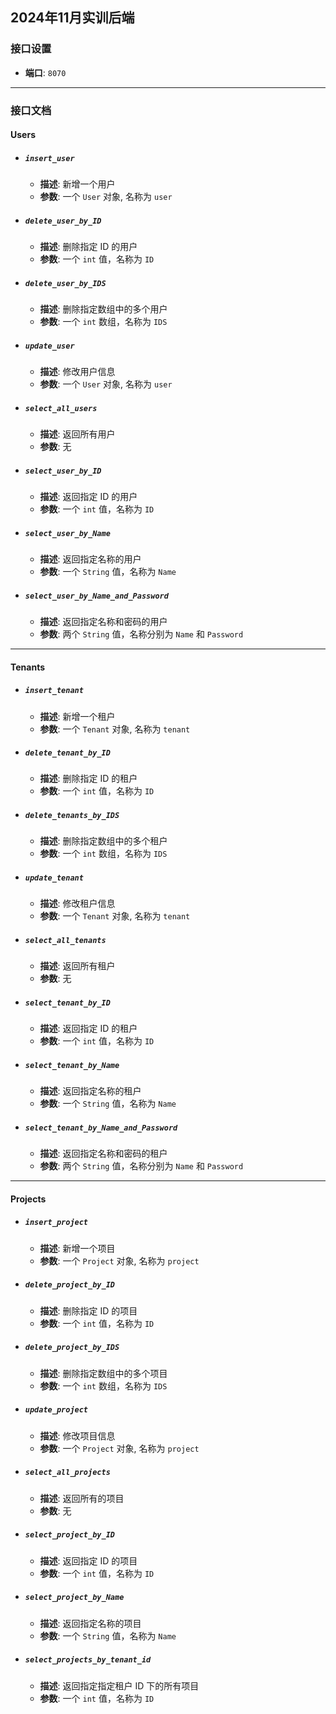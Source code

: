 ## 2024年11月实训后端

### 接口设置
- **端口**: `8070`

---

### 接口文档

#### Users
- ##### `insert_user`
  - **描述**: 新增一个用户
  - **参数**: 一个 `User` 对象, 名称为 `user`

- ##### `delete_user_by_ID`
  - **描述**: 删除指定 ID 的用户
  - **参数**: 一个 `int` 值，名称为 `ID`

- ##### `delete_user_by_IDS`
  - **描述**: 删除指定数组中的多个用户
  - **参数**: 一个 `int` 数组，名称为 `IDS`

- ##### `update_user`
  - **描述**: 修改用户信息
  - **参数**: 一个 `User` 对象, 名称为 `user`

- ##### `select_all_users`
  - **描述**: 返回所有用户
  - **参数**: 无

- ##### `select_user_by_ID`
  - **描述**: 返回指定 ID 的用户
  - **参数**: 一个 `int` 值，名称为 `ID`

- ##### `select_user_by_Name`
  - **描述**: 返回指定名称的用户
  - **参数**: 一个 `String` 值，名称为 `Name`

- ##### `select_user_by_Name_and_Password`
  - **描述**: 返回指定名称和密码的用户
  - **参数**: 两个 `String` 值，名称分别为 `Name` 和 `Password`

---

#### Tenants
- ##### `insert_tenant`
  - **描述**: 新增一个租户
  - **参数**: 一个 `Tenant` 对象, 名称为 `tenant`

- ##### `delete_tenant_by_ID`
  - **描述**: 删除指定 ID 的租户
  - **参数**: 一个 `int` 值，名称为 `ID`

- ##### `delete_tenants_by_IDS`
  - **描述**: 删除指定数组中的多个租户
  - **参数**: 一个 `int` 数组，名称为 `IDS`

- ##### `update_tenant`
  - **描述**: 修改租户信息
  - **参数**: 一个 `Tenant` 对象, 名称为 `tenant`

- ##### `select_all_tenants`
  - **描述**: 返回所有租户
  - **参数**: 无

- ##### `select_tenant_by_ID`
  - **描述**: 返回指定 ID 的租户
  - **参数**: 一个 `int` 值，名称为 `ID`

- ##### `select_tenant_by_Name`
  - **描述**: 返回指定名称的租户
  - **参数**: 一个 `String` 值，名称为 `Name`

- ##### `select_tenant_by_Name_and_Password`
  - **描述**: 返回指定名称和密码的租户
  - **参数**: 两个 `String` 值，名称分别为 `Name` 和 `Password`

---

#### Projects
- ##### `insert_project`
  - **描述**: 新增一个项目
  - **参数**: 一个 `Project` 对象, 名称为 `project`

- ##### `delete_project_by_ID`
  - **描述**: 删除指定 ID 的项目
  - **参数**: 一个 `int` 值，名称为 `ID`

- ##### `delete_project_by_IDS`
  - **描述**: 删除指定数组中的多个项目
  - **参数**: 一个 `int` 数组，名称为 `IDS`

- ##### `update_project`
  - **描述**: 修改项目信息
  - **参数**: 一个 `Project` 对象, 名称为 `project`

- ##### `select_all_projects`
  - **描述**: 返回所有的项目
  - **参数**: 无

- ##### `select_project_by_ID`
  - **描述**: 返回指定 ID 的项目
  - **参数**: 一个 `int` 值，名称为 `ID`

- ##### `select_project_by_Name`
  - **描述**: 返回指定名称的项目
  - **参数**: 一个 `String` 值，名称为 `Name`

- ##### `select_projects_by_tenant_id`
  - **描述**: 返回指定指定租户 ID 下的所有项目
  - **参数**:  一个 `int` 值，名称为 `ID`
